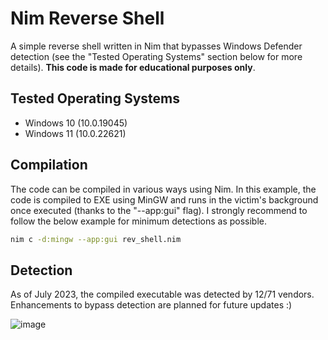 # Nim Reverse Shell

A simple reverse shell written in Nim that bypasses Windows Defender detection (see the "Tested Operating Systems" section below for more details). **This code is made for educational purposes only**.


## Tested Operating Systems

- Windows 10 (10.0.19045) 
- Windows 11 (10.0.22621)


## Compilation

The code can be compiled in various ways using Nim. In this example, the code is compiled to EXE using MinGW and runs in the victim's background once executed (thanks to the "--app:gui" flag). I strongly recommend to follow the below example for minimum detections as possible.

```bash
nim c -d:mingw --app:gui rev_shell.nim
```

## Detection

As of July 2023, the compiled executable was detected by 12/71 vendors. Enhancements to bypass detection are planned for future updates :)

![image](https://github.com/Sn1r/Nim-Reverse-Shell/assets/71400526/e1b6ce9e-16fb-4a21-bcfb-c4d68ae909e8)





